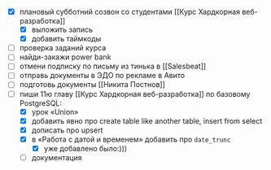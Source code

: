 - [x] плановый субботний созвон со студентами [[Курс Хардкорная веб-разработка]]
	- [x] выложить запись
	- [x] добавить таймкоды
- [ ] проверка заданий курса
- [ ] найди-закажи power bank
- [ ] отмени подписку по письму из тинька в [[Salesbeat]]
- [ ] отправь документы в ЭДО по рекламе в Авито
- [ ] подготовь документы [[Никита Постнов]]
- [ ] пиши 11ю главу [[Курс Хардкорная веб-разработка]] по базовому PostgreSQL:
	- [x] урок «Union»
	- [x] добавить явно про create table like another table, insert from select
	- [x] дописать про upsert
	- [x] в «Работа с датой и временем» добавить про `date_trunc`
		- [x] уже добавлено было:)))
	- [ ] документация